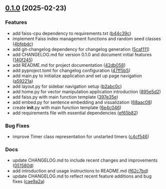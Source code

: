 <!-- insertion marker -->
<a name="0.1.0"></a>

## [0.1.0](https://github.com///compare/a4f998fc3263cdf63fb43ae94a1ec1f2f2331efd...0.1.0) (2025-02-23)

### Features

- add faiss-cpu dependency to requirements.txt ([b44c39c](https://github.com///commit/b44c39cc9b3c5a866fccb02e06ee5ddb3299ba9c))
- implement Faiss index management functions and random seed classes ([4bfebdc](https://github.com///commit/4bfebdc3b9dba07bfb7f0cfd0b12b41cc63d1557))
- add git-changelog dependency for changelog generation ([5caf111](https://github.com///commit/5caf111f4dcaebdff450b8addd1e71f88cf3dd80))
- add CHANGELOG.md for version 0.1.0 and document initial features ([140f245](https://github.com///commit/140f2452ef7acf7753f164a1fe3aff802260d801))
- add README.md for project documentation ([42db058](https://github.com///commit/42db058dd44a810804d1373857ba2adf6006aa4a))
- add pyproject.toml for changelog configuration ([47ff5b5](https://github.com///commit/47ff5b5678e1fcddbd976881f462afa83632d2f9))
- add main.py to initialize application and set up page navigation ([a59221a](https://github.com///commit/a59221a4c9bdaec31b7c7381d949c8e96b7157cf))
- add layout.py for sidebar navigation setup ([b2abc0c](https://github.com///commit/b2abc0c82856762af31df9d67f256e1414813d71))
- add home.py for vector manipulation application introduction ([895e5d2](https://github.com///commit/895e5d230d4f13bffee480393f9f6f5d4c27f0f2))
- add faiss.py with main function template ([397e35e](https://github.com///commit/397e35ec3fece87914441d1b977e8af71efbf1b7))
- add embed.py for sentence embedding and visualization ([68aac08](https://github.com///commit/68aac083d141860e1633ddf8f475eadfa40cce69))
- create __init__.py with main function template ([6e4c046](https://github.com///commit/6e4c04619b196f54b778bd7033e0d5fe4de6fc59))
- add requirements file with essential dependencies ([ef65b82](https://github.com///commit/ef65b8232b133767e1d3a620ca80545a75730fb6))

### Bug Fixes

- improve Timer class representation for unstarted timers ([c4cf546](https://github.com///commit/c4cf54642547fddb3458e4a08a61661b01211450))

### Docs

- update CHANGELOG.md to include recent changes and improvements ([051580d](https://github.com///commit/051580dde5bb5eba4aaaa252e0a3baa2d7c05a4e))
- add introduction and usage instructions to README.md ([f62c7bd](https://github.com///commit/f62c7bd0000406656d55e32029074cbe36df42f1))
- update CHANGELOG.md to reflect recent feature additions and bug fixes ([cae9a2a](https://github.com///commit/cae9a2a65cb9991d439613fb2482156b9f63fbe7))


